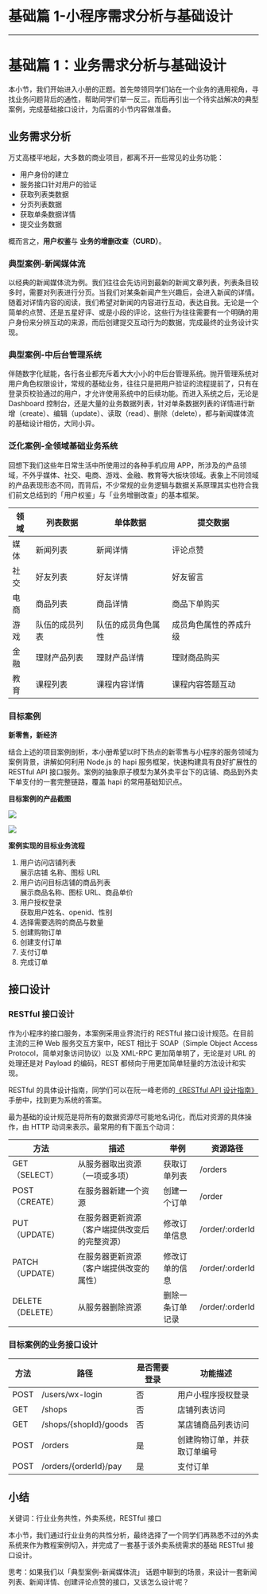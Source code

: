 
# 基础篇 1-小程序需求分析与基础设计
---

# 基础篇 1：业务需求分析与基础设计

本小节，我们开始进入小册的正题。首先带领同学们站在一个业务的通用视角，寻找业务问题背后的通性，帮助同学们举一反三。而后再引出一个待实战解决的典型案例，完成基础接口设计，为后面的小节内容做准备。

## 业务需求分析

万丈高楼平地起，大多数的商业项目，都离不开一些常见的业务功能：

- 用户身份的建立
- 服务接口针对用户的验证
- 获取列表类数据
- 分页列表数据
- 获取单条数据详情
- 提交业务数据

概而言之，**用户权鉴**与 **业务的增删改查（CURD）**。

### 典型案例-新闻媒体流

以经典的新闻媒体流为例。我们往往会先访问到最新的新闻文章列表，列表条目较多时，需要对列表进行分页。当我们对某条新闻产生兴趣后，会进入新闻的详情。随着对详情内容的阅读，我们希望对新闻的内容进行互动，表达自我。无论是一个简单的点赞、还是五星好评、或是小段的评论，这些行为往往需要有一个明确的用户身份来分辨互动的来源，而后创建提交互动行为的数据，完成最终的业务设计实现。

### 典型案例-中后台管理系统

伴随数字化赋能，各行各业都充斥着大大小小的中后台管理系统。抛开管理系统对用户角色权限设计，常规的基础业务，往往只是把用户验证的流程提前了，只有在登录页校验通过的用户，才允许使用系统中的后续功能。而进入系统之后，无论是 Dashboard 控制台，还是大量的业务数据列表，针对单条数据列表的详情进行新增（create）、编辑（update）、读取（read）、删除（delete），都与新闻媒体流的基础设计相仿，大同小异。

### 泛化案例-全领域基础业务系统

回想下我们这些年日常生活中所使用过的各种手机应用 APP，所涉及的产品领域，不外乎媒体、社交、电商、游戏、金融、教育等大板块领域。表象上不同领域的产品表现形态不同，而背后，不少常规的业务逻辑与数据关系原理其实也符合我们前文总结到的「用户权鉴」与「业务增删改查」的基本框架。

| 领域 | 列表数据 | 单体数据 | 提交数据 |
| --- | --- | --- | --- |
| 媒体 | 新闻列表 | 新闻详情 | 评论点赞 |
| 社交 | 好友列表 | 好友详情 | 好友留言 |
| 电商 | 商品列表 | 商品详情 | 商品下单购买 |
| 游戏 | 队伍的成员列表 | 队伍的成员角色属性 | 成员角色属性的养成升级 |
| 金融 | 理财产品列表 | 理财产品详情 | 理财商品购买 |
| 教育 | 课程列表 | 课程内容详情 | 课程内容答题互动 |

### 目标案例

**新零售，新经济**

结合上述的项目案例剖析，本小册希望以时下热点的新零售与小程序的服务领域为案例背景，讲解如何利用 Node.js 的 hapi 服务框架，快速构建具有良好扩展性的 RESTful API 接口服务。案例的抽象原子模型为某外卖平台下的店铺、商品到外卖下单支付的一套完整链路，覆盖 hapi 的常用基础知识点。

**目标案例的产品截图**

![](https://p1-jj.byteimg.com/tos-cn-i-t2oaga2asx/gold-user-assets/2018/9/4/165a3ea76ad46d08~tplv-t2oaga2asx-image.image)

![](https://p1-jj.byteimg.com/tos-cn-i-t2oaga2asx/gold-user-assets/2018/9/9/165bb2ce5f216cf4~tplv-t2oaga2asx-image.image)

**案例实现的目标业务流程**

1.  用户访问店铺列表  
    展示店铺 名称、图标 URL
2.  用户访问目标店铺的商品列表  
    展示商品名称、图标 URL、商品单价
3.  用户授权登录  
    获取用户姓名、openid、性别
4.  选择需要选购的商品与数量
5.  创建购物订单
6.  创建支付订单
7.  支付订单
8.  完成订单

## 接口设计

### RESTful 接口设计

作为小程序的接口服务，本案例采用业界流行的 RESTful 接口设计规范。在目前主流的三种 Web 服务交互方案中，REST 相比于 SOAP（Simple Object Access Protocol，简单对象访问协议）以及 XML-RPC 更加简单明了，无论是对 URL 的处理还是对 Payload 的编码，REST 都倾向于用更加简单轻量的方法设计和实现。

RESTful 的具体设计指南，同学们可以在阮一峰老师的[《RESTful API 设计指南》](http://www.ruanyifeng.com/blog/2014/05/restful_api.html)手册中，找到更为系统的答案。

最为基础的设计规范是将所有的数据资源尽可能地名词化，而后对资源的具体操作，由 HTTP 动词来表示。最常用的有下面五个动词：

| 方法 | 描述 | 举例 | 资源路径 |
| --- | --- | --- | --- |
| GET（SELECT） | 从服务器取出资源（一项或多项） | 获取订单列表 | /orders |
| POST（CREATE） | 在服务器新建一个资源 | 创建一个订单 | /order |
| PUT（UPDATE） | 在服务器更新资源（客户端提供改变后的完整资源） | 修改订单信息 | /order/:orderId |
| PATCH（UPDATE） | 在服务器更新资源（客户端提供改变的属性） | 修改订单的信息 | /order/:orderId |
| DELETE（DELETE） | 从服务器删除资源 | 删除一条订单记录 | /order/:orderId |

### 目标案例的业务接口设计

| 方法 | 路径 | 是否需要登录 | 功能描述 |
| --- | --- | --- | --- |
| POST | /users/wx-login | 否 | 用户小程序授权登录 |
| GET | /shops | 否 | 店铺列表访问 |
| GET | /shops/\{shopId\}/goods | 否 | 某店铺商品列表访问 |
| POST | /orders | 是 | 创建购物订单，并获取订单编号 |
| POST | /orders/\{orderId\}/pay | 是 | 支付订单 |

## 小结

关键词：行业业务共性，外卖系统，RESTful 接口

本小节，我们通过行业业务的共性分析，最终选择了一个同学们再熟悉不过的外卖系统来作为教程案例切入，并完成了一套基于该外卖系统需求的基础 RESTful 接口设计。

思考：如果我们以「典型案例-新闻媒体流」 话题中聊到的场景，来设计一套新闻列表、新闻详情、创建评论点赞的接口，又该怎么设计呢？
    